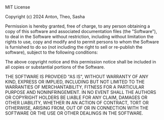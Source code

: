 MIT License

Copyright (c) 2024 Anton, Theo, Sasha

Permission is hereby granted, free of charge, to any person obtaining a copy
of this software and associated documentation files (the "Software"), to deal
in the Software without restriction, including without limitation the rights
to use, copy and modify and to permit persons to whom the Software is
furnished to do so (not including the right to sell or re-publish the software), subject to the following conditions:

The above copyright notice and this permission notice shall be included in all
copies or substantial portions of the Software.

THE SOFTWARE IS PROVIDED "AS IS", WITHOUT WARRANTY OF ANY KIND, EXPRESS OR
IMPLIED, INCLUDING BUT NOT LIMITED TO THE WARRANTIES OF MERCHANTABILITY,
FITNESS FOR A PARTICULAR PURPOSE AND NONINFRINGEMENT. IN NO EVENT SHALL THE
AUTHORS OR COPYRIGHT HOLDERS BE LIABLE FOR ANY CLAIM, DAMAGES OR OTHER
LIABILITY, WHETHER IN AN ACTION OF CONTRACT, TORT OR OTHERWISE, ARISING FROM,
OUT OF OR IN CONNECTION WITH THE SOFTWARE OR THE USE OR OTHER DEALINGS IN THE
SOFTWARE.

